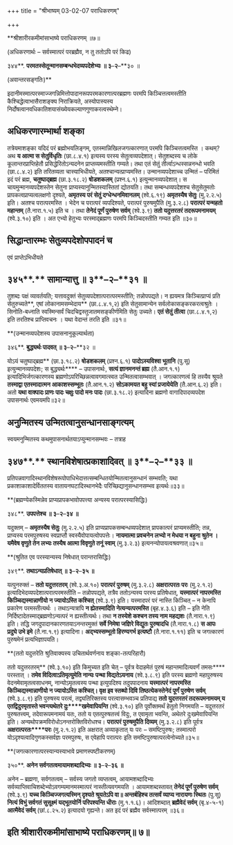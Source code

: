+++
title = "श्रीभाष्यम् 03-02-07 पराधिकरणम्"

+++


**श्रीशारीरकमीमांसाभाष्ये पराधिकरणम् ॥७॥

(अधिकरणार्थः – सर्वस्मात्परं परब्रह्मैव, न तु ततोऽपि परं किढ)

३४४**. **परमतस्सेतून्मानसम्बन्धभेदव्यपदेशेभ्यः ॥ ३**–**२**–**३० ॥

(अवान्तरसङ्गतिः)**

इदानीमस्मात्परस्माज्जगन्निमित्तोपादानरूपपरमकारणात्परब्रह्मणः परमपि किञ्चित्तत्वमस्तीति कैश्चिद्धेत्वाभासैराशङ्क्य निराक्रियते, अस्योपास्यस्य निर्दोषत्वानवधिकातिशयासंख्येयकल्याणगुणाकरत्वस्थेम्ने।

## अधिकरणारम्भार्था शङ्का

तत्रेयमाशङ्का यदिदं परं ब्रह्मोभयलिङ्गम्, एतस्मान्निखिलजगत्कारणात् परमपि किञ्चित्तत्वमस्ति । कथम्? अथ **य आत्मा स सेतुर्विधृतिः** (छा.८.४.१) इत्यस्य परस्य सेतुत्वव्यपदेशात्। सेतुशब्दस्य च लोके कूलान्तरप्राप्तिहेतौ प्रसिद्धेरितोऽन्यदनेन प्राप्तव्यमस्तीति गम्यते। तथा एतं सेतुं तीर्त्वाऽन्धस्सन्ननन्धो भवति (छा.८.४.२) इति तरितव्यता चास्याभिधीयते, अतश्चान्यत्प्राप्यमस्ति। उन्मानव्यपदेशाच्च उन्मितं – परिमितं इदं परं ब्रह्म, **चतुष्पाद्ब्रह्म** (छा.३.१८.२) **षोडशकलम्** (प्रश्न.६.१) इत्युन्मानव्यपदेशात्। स चायमुन्मानव्यपदेशस्तेन सेतुना प्राप्यस्यानुन्मितस्यास्तितां द्योतयति। तथा सम्बन्धव्यपदेशश्च सेतुसेतुमतोः प्रापकत्वप्राप्यत्वलक्षणो दृश्यते, **अमृतस्य परं सेतुं दग्धेन्धनमिवानलम्** (श्वे.६.१९) **अमृतस्यैष सेतुः** (मु.२.२.५) इति। अतश्च परात्परमस्ति । भेदेन च परात्परं व्यपदिश्यते,
परात्परं पुरुषमुपैति (मु.३.२.८) **परात्परं यन्महतो महान्तम्** (तै.नारा.१.५) इति च । तथा **तेनेदं पूर्णं पुरुषेण सर्वम्** (श्वे.३.९) **ततो यदुत्तरतरं तदरूपमनामयम्** (श्वे.३.१०) इति । अत एभ्यो हेतुभ्यः परस्माद्ब्रह्मणः परमपि किञ्चिदस्तीति गम्यत इति ॥३०॥

## सिद्धान्तारम्भः सेतुव्यपदेशोपपादनं च

एवं प्राप्तेऽभिधीयते

## ३४५**.** सामान्यात्तु ॥ ३**–**२**–**३१ ॥

तुशब्दः पक्षं व्यावर्तयति; यत्तावदुक्तं सेतुव्यपदेशात्परात्परमस्तीति; तन्नोपपद्यते। न ह्ययमत्र किञ्चित्प्राप्यं प्रति सेतुरुच्यते**, एषां लोकानामसम्भेदाय** (छा.८.४.१,२) इति सेतुसामान्येन सर्वलोकासङ्करकरत्वश्रुतेः । सिनोति-बध्नाति स्वस्मिन्सर्वं
चिदचिद्वस्तुजातमसङ्कीर्णमिति सेतुः उच्यते। **एतं सेतुं तीत्वा** (छा.८.४.१,२) इति तरतिश्च प्राप्तिवचनः । यथा वेदान्तं तरति इति ॥३१॥

**(उन्मानव्यपदेशस्य उपासनानुकूल्यार्थता)

३४६**. **बुद्ध्यर्थः पादवत् ॥ ३**–**२**–**३२ ॥

योऽयं चतुष्पाद्ब्रह्म** (छा.३.१८.२) **षोडशकलम्** (प्रश्न.६.१) **पादोऽस्यविश्वा भूतानि** (पु.सू) इत्युन्मानव्यपदेशः; स बुद्ध्यर्थः**** – उपासनार्थः, **सत्यं ज्ञानमनन्तं ब्रह्म** (तै.आन.१.१) इत्यादिभिर्जगत्कारणस्य ब्रह्मणोऽपरिच्छिन्नत्वावगमात्स्वत उन्मितत्वासम्भवात् । जगत्कारणत्वं हि तस्यैव श्रूयते **तस्माद्वा एतस्मादात्मन आकाशस्सम्भूतः** (तै.आन.१.२) **सोऽकामयत बहु स्यां प्रजायेयेति** (तै.आन.६.२) इति। अतो **यथा वाक्पादः प्राणः पादः चक्षुः पादो मनः पादः** (छा.३.१८.२) इत्यादिना ब्रह्मणो वागादिपादव्यपदेश उपासनार्थः एवमयमपि॥३२॥

## अनुन्मितस्य उन्मितत्वानुसन्धानसाङ्गत्यम्

स्वयमनुन्मितस्य कथमुपासनार्थतयाऽप्युन्मानसम्भवः – तत्राह

## ३४७**.** स्थानविशेषात्प्रकाशादिवत् ॥ ३**–**२**–**३३ ॥

प्रतिपन्नवागादिस्थानविशेषरूपोपाधिभेदात्तत्सम्बन्धितयोन्मितत्वानुसन्धानं सम्भवति; यथा प्रकाशाकाशादेर्विततस्य वातायनघटादिस्थानभेदैः परिच्छिद्यानुसन्धानसम्भव इत्यर्थः॥३३॥

**(ब्रह्मण्येकस्मिन्नेव प्राप्यप्रापकभावोपपत्त्या अन्यस्य परात्परस्यासिद्धिः)

३४८**. **उपपत्तेश्च ॥ ३**–**२**–**३४ ॥**

यदुक्तम् – **अमृतस्यैष सेतुः** (मु.२.२.५) इति प्राप्यप्रापकसम्बन्धव्यपदेशात् प्रापकात्परं प्राप्यमस्तीति; तन्न, प्राप्यस्य परमपुरुषस्य स्वप्राप्तौ स्वस्यैवोपायत्वोपपत्तेः।
**नायमात्मा प्रवचनेन लभ्यो न मेधया न बहुना श्रुतेन । यमैवेष वृणुते तेन लभ्यः तस्यैष आत्मा विवृणुते तनूं स्वाम्** (मु.३.२.३) इत्यनन्योपायत्वश्रवणात्॥३५॥

**(श्रुतित एव परस्यान्यस्य निषेधात् परान्तरासिद्धिः)

३४९**. **तथाऽन्यप्रतिषेधात् ॥ ३**–**२**–**३५ ॥**

यत्पुनरुक्तं – **ततो यदुत्तरतरम्** (श्वे.३.अ.१०) **परात्परं पुरुषम्** (मु.३.२.८) **अक्षरात्परतः परः** (मु.२.१.२) इत्यादिभेदव्यपदेशात्परात्परमस्तीति – तन्नोपपद्यते, तत्रैव ततोऽन्यस्य परस्य प्रतिषेधात्, **यस्मात्परं नापरमस्ति किञ्चिद्यस्मान्नाणीयो न ज्यायोऽस्ति कश्चित्** (श्वे.३.९) इति। यस्मादपरं परं नास्ति किञ्चित् – न केनापि प्रकारेण परमस्तीत्यर्थः ।
तथाऽन्यत्रापि **न ह्येतस्मादिति नेत्यन्यत्परमस्ति** (बृह.४.३.६) इति – इति नेति निर्दिष्टादेतस्माद्ब्रह्मणोऽन्यत्परं न ह्यस्तीत्यर्थः। तथा **न तस्येशे कश्चन तस्य नाम महद्यशः** (तै.नारा.१.९) इति। तद्धि जगदुपादानकारणतयाऽनन्तरमुक्तं **सर्वे निमेषा जज्ञिरे विद्युतः पुरुषादधि** (तै.नारा.१.८) **स आपः प्रदुघे उभे इमे** (तै.ना.१.९) इत्यादिना।
**अद्भ्यस्सम्भूतो हिरण्यगर्भ इत्यष्टौ** (तै.नारा.१.११) इति च जगत्कारणं पुरुषमेनं प्रत्यभिज्ञापयति।

**(ततो यदुत्तरेति श्रुतिवाक्यस्य उचितार्थवर्णनाय शङ्का-तत्परिहारौ)

 ततो यदुत्तरतरम्** (श्वे.३.१०) इति किमुच्यत इति चेत् – पूर्वत्र वेदाहमेतं पुरुषं महान्तमादित्यवर्णं तमसः**** परस्तात् । **तमेव विदित्वाऽतिमृत्युमेति नान्यः पन्था विद्यतेऽयनाय** (श्वे.३.८.९) इति परस्य ब्रह्मणो महापुरुषस्य वेदनमेवामृतत्वसाधनम्, नान्योऽमृतत्वस्य पन्था इत्युपदिश्य तदुपपादनाय **यस्मात्परं नापरमस्ति किञ्चिद्यस्मान्नाणीयो न ज्यायोऽस्ति कश्चित्। वृक्ष इव स्तब्घो दिवि तिष्ठत्येकस्तेनेदं पूर्णं पुरुषेण सर्वम्** (श्वे.३.८.९) इति पुरुषस्य परत्वं, तद्व्यतिरिक्तस्य परत्वासम्भवञ्च प्रतिपाद्य **ततो युदत्तरतरं तदरूपमनामयम् य एतद्विदुरमृतास्ते भवन्त्यथेतरे दुः****खमेवापियन्ति** (श्वे.३.१०) इति पूर्वोक्तमर्थं हेतुतो निगमयति – यदुत्तरतरं पुरुषतत्त्वम्, तदेवारूपमनामयं यतः, ततो य एतत्पुरुषतत्त्वं विदुः, त एवामृता भवन्ति, अथेतरे दुःखमेवापियन्ति इति। अन्यथोपक्रमविरोधोऽनन्तरोक्तिविरोधश्च। **परात्परं पुरुषमुपैति दिव्यम्** (मु.३.२.८) इति पूर्वत्र **अक्षरात्परतः****परः** (मु.२.१.२) इति अक्षरात् अव्याकृतात् यः परः – समष्टिपुरुषः; तस्मात्परो योऽदृश्यत्वादिगुणकस्सर्वज्ञः परमपुरुषः, स एवेहापि परात्परः इति समष्टिपुरुषात्परत्वेनोच्यते॥३५॥

**(जगत्कारणात्परस्यान्यस्याभावे प्रमाणस्पष्टीकरणम्)

३५०**. **अनेन सर्वगतत्वमायामशब्दादिभ्यः ॥ ३**–**२**–**३६ ॥**

अनेन – ब्रह्मणा, सर्वगतत्वम् – सर्वस्य जगतो व्यप्तत्वम्, आयामशब्दादिभ्यः सर्वव्याप्तिवाचिशब्देभ्योऽवगम्यमानमस्मात्परं नास्तीत्यवगमयति । आयामशब्दस्तावत् **तेनेदं पूर्णं पुरुषेण सर्वम्** (श्वे.३.९) **यच्च किञ्चिज्जगत्यस्मिन् दृश्यते श्रूयतेऽपि वा॥ अन्तर्बहिश्च तत्सर्वं व्याप्य नारायणः स्थितः** (पु.सू) **नित्यं विभुं सर्वगतं सुसूक्ष्मं यद्भूतयोर्नि परिपश्यन्ति धीराः** (मु.१.१.६)। आदिशब्दात् **ब्रह्मैवेदं सर्वम्** (बृ.४-५-१) **आत्मैवेदं सर्वम्** (छां.८.२५.२) इत्यादयो गृह्यन्ते। अत इदं परं ब्रह्मैव सर्वस्मात्परम् ॥३६॥

## इति श्रीशारीरकमीमांसाभाष्ये पराधिकरणम्॥ ७॥



